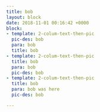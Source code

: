 ```yaml
---
title: bob
layout: block
date: 2018-11-01 00:16:42 +0000
block:
- template: 2-colum-text-then-pic
  pic-des: bob
  para: bob
  title: bob
- template: 2-colum-text-then-pic
  title: bob
  para: bob
  pic-des: bob
- template: 2-colum-text-then-pic
  title: bob
  para: bob was here
  pic-des: bob

---
```


